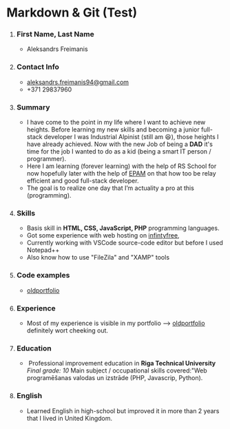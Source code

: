 # Markdown & Git (Test)
1. ### First Name, Last Name 
    - Aleksandrs Freimanis
2. ### Contact Info 
    - aleksandrs.freimanis94@gmail.com
    - +371 29837960
3. ### Summary
    - I have come to the point in my life where I want to achieve new heights. Before learning my new skills and becoming a junior full-stack developer I was Industrial Alpinist (still am :laughing:), those heights I have already achieved. Now with the new Job of being a **DAD** it's time for the job I wanted to do as a kid (being a smart IT person / programmer).
    - Here I am learning (forever learning) with the help of RS School for now hopefully later with the help of [EPAM](https://www.epam.com/) on that how too be relay efficient and good full-stack developer.
    - The goal is to realize one day that I’m actuality a pro at this (programming).
4. ### Skills
    - Basis skill in **HTML, CSS, JavaScript, PHP** programming languages.
    - Got some experience with web hosting on [infintyfree](https://www.infinityfree.net/), 
    - Currently working with VSCode source-code editor but before I used Notepad++
    - Also know how to use "FileZila" and "XAMP" tools
5. ### Code examples
    - [oldportfolio](https://oldportfolio.pipars.site/)
6. ### Experience
    - Most of my experience is visible in my portfolio --> [oldportfolio](https://oldportfolio.pipars.site/) definitely wort cheeking out.
7. ### Education
    -  Professional improvement education in **Riga Technical University** *Final grade: 10* Main subject / occupational skills covered:"Web programēšanas valodas un izstrāde (PHP, Javascrip, Python).
8. ### English
    - Learned English in high-school but improved it in more than 2 years that I lived in United Kingdom.
